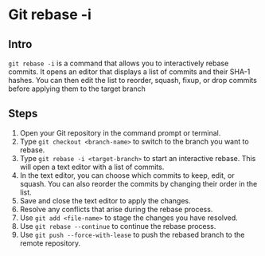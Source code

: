 # Git rebase -i
## Intro
`git rebase -i` is a command that allows you to interactively rebase commits. It opens an editor that displays a list of commits and their SHA-1 hashes. You can then edit the list to reorder, squash, fixup, or drop commits before applying them to the target branch 
## Steps
1. Open your Git repository in the command prompt or terminal.
2. Type `git checkout <branch-name>` to switch to the branch you want to rebase.
3. Type `git rebase -i <target-branch>` to start an interactive rebase. This will open a text editor with a list of commits.
4. In the text editor, you can choose which commits to keep, edit, or squash. You can also reorder the commits by changing their order in the list.
5. Save and close the text editor to apply the changes.
6. Resolve any conflicts that arise during the rebase process.
7. Use `git add <file-name>` to stage the changes you have resolved.
8. Use `git rebase --continue` to continue the rebase process.
9. Use `git push --force-with-lease` to push the rebased branch to the remote repository.
